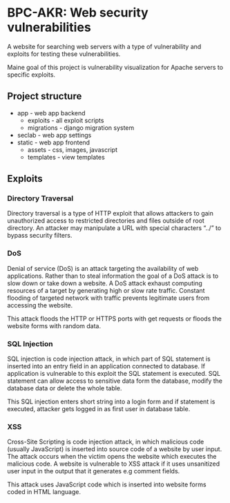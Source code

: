 <h1>BPC-AKR: Web security vulnerabilities</h1>

<p>A website for searching web servers with a type of vulnerability and exploits for testing these vulnerabilities.</p>
<p>Maine goal of this project is vulnerability visualization for Apache servers to specific exploits.</p>
<h2>Project structure</h2>
<ul>
<li>app - web app backend
<ul>
<li>exploits - all exploit scripts</li>
<li>migrations - django migration system</li>
</ul>
</li>
<li>seclab - web app settings</li>
<li>static - web app frontend
<ul>
<li>assets - css, images, javascript</li>
<li>templates - view templates</li>
</ul>
</li>
</ul>

<h2>Exploits</h2>
<h3>Directory Traversal</h3>
<p>Directory traversal is a type of HTTP exploit that allows attackers to gain unauthorized access to restricted directories and files outside of root directory. An attacker may manipulate a URL with special characters “../” to bypass security filters.</p>
<h3>DoS</h3>
<p>Denial of service (DoS) is an attack targeting the availability of web applications. Rather than to steal information the goal of a DoS attack is to slow down or take down a website. A DoS attack exhaust computing resources of a target by generating high or slow rate traffic. Constant flooding of targeted network with traffic prevents legitimate users from accessing the website. </p>
<p>This attack floods the HTTP or HTTPS ports with get requests or floods the website forms with random data. </p>
<h3>SQL Injection</h3>
<p>SQL injection is code injection attack, in which part of SQL statement is inserted into an entry field in an application connected to database. If application is vulnerable to this exploit the SQL statement is executed. SQL statement can allow access to sensitive data form the database, modify the database data or delete the whole table.</p>
<p>This SQL injection enters short string into a login form and if statement is executed, attacker gets logged in as first user in database table.</p>
<h3>XSS</h3>
<p>Cross-Site Scripting is code injection attack, in which malicious code (usually JavaScript) is inserted into source code of a website by user input. The attack occurs when the victim opens the website which executes the malicious code. A website is vulnerable to XSS attack if it uses unsanitized user input in the output that it generates e.g comment fields.</p>
<p>This attack uses JavaScript code which is inserted into website forms coded in HTML language.</p>
